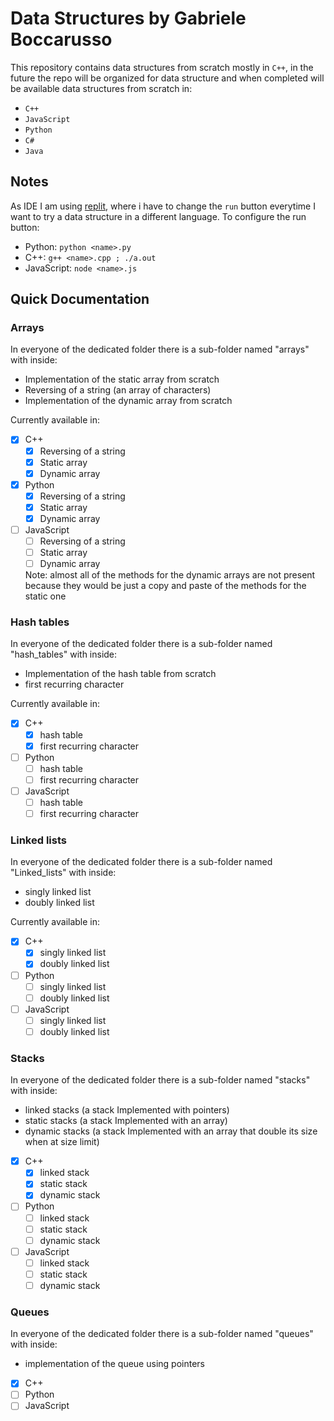 # Data Structures by Gabriele Boccarusso

This repository contains data structures from scratch mostly in `C++`, in the future the repo will be organized for data structure and when completed will be available data structures from scratch in:
* `C++`
* `JavaScript`
* `Python`
* `C#`
* `Java`

## Notes
As IDE I am using [replit](https://replit.com), where i have to  change the `run` button everytime I want to try a data structure in a different language. To configure the run button:
* Python: `python <name>.py`
* C++: `g++ <name>.cpp ; ./a.out`
* JavaScript: `node <name>.js`

## Quick Documentation

### Arrays

In everyone of the dedicated folder there is a sub-folder named "arrays" with inside:
* Implementation of the static array from scratch
* Reversing of a string (an array of characters)
* Implementation of the dynamic array from scratch

Currently available in:
- [X] C++
  - [X] Reversing of a string
  - [X] Static array
  - [X] Dynamic array
- [X] Python
  - [X] Reversing of a string
  - [X] Static array
  - [X] Dynamic array
- [ ] JavaScript
  - [ ] Reversing of a string
  - [ ] Static array
  - [ ] Dynamic array

  Note: almost all of the methods for the dynamic arrays are not present because they would be just a copy and paste of the methods for the static one

### Hash tables
In everyone of the dedicated folder there is a sub-folder named "hash_tables" with inside:
* Implementation of the hash table from scratch
* first recurring character 

Currently available in:
- [X] C++
  - [X] hash table
  - [X] first recurring character
- [ ] Python
  - [ ] hash table
  - [ ] first recurring character
- [ ] JavaScript
  - [ ] hash table
  - [ ] first recurring character

### Linked lists
In everyone of the dedicated folder there is a sub-folder named "Linked_lists" with inside:
* singly linked list
* doubly linked list

Currently available in:
- [X] C++
  - [X] singly linked list
  - [X] doubly linked list
- [ ] Python
  - [ ] singly linked list
  - [ ] doubly linked list
- [ ] JavaScript
  - [ ] singly linked list
  - [ ] doubly linked list

### Stacks
In everyone of the dedicated folder there is a sub-folder named "stacks" with inside:
* linked stacks (a stack Implemented with pointers)
* static stacks (a stack Implemented with an array)
* dynamic stacks (a stack Implemented with an array that double its size when at size limit)

- [X] C++
  - [X] linked stack
  - [X] static stack
  - [X] dynamic stack
- [ ] Python
  - [ ] linked stack
  - [ ] static stack
  - [ ] dynamic stack
- [ ] JavaScript
  - [ ] linked stack
  - [ ] static stack
  - [ ] dynamic stack

### Queues
In everyone of the dedicated folder there is a sub-folder named "queues" with inside:
* implementation of the queue using pointers
 
- [X] C++
- [ ] Python
- [ ] JavaScript